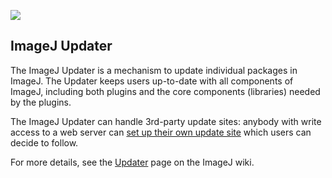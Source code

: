 [![](https://travis-ci.com/juglab/imagej-updater.svg?branch=master)](https://travis-ci.com/juglab/imagej-updater)

ImageJ Updater
--------------

The ImageJ Updater is a mechanism to update individual packages in ImageJ. The
Updater keeps users up-to-date with all components of ImageJ, including both
plugins and the core components (libraries) needed by the plugins.

The ImageJ Updater can handle 3rd-party update sites: anybody with write access
to a web server can [set up their own update
site](http://wiki.imagej.net/How_to_set_up_and_populate_an_update_site) which
users can decide to follow.

For more details, see the [Updater](http://wiki.imagej.net/Updater) page on the
ImageJ wiki.
